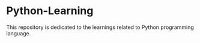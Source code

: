 # Python-Learning
This repository is dedicated to the learnings related to Python programming language.

